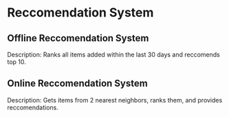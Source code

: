 # Reccomendation System
## Offline Reccomendation System
Description: Ranks all items added within the last 30 days and reccomends top 10.

## Online Reccomendation System
Description: Gets items from 2 nearest neighbors, ranks them, and provides reccomendations.